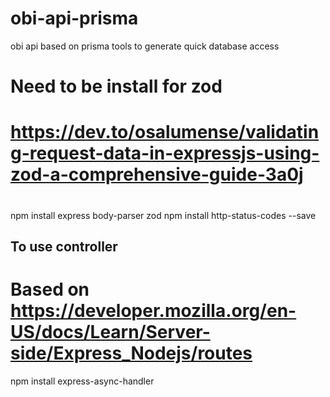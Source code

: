 # obi-api-prisma
obi api based on prisma tools to generate quick database access





# Need to be install for zod
# https://dev.to/osalumense/validating-request-data-in-expressjs-using-zod-a-comprehensive-guide-3a0j
#
npm install express body-parser zod
npm install http-status-codes --save


## To use controller
# Based on https://developer.mozilla.org/en-US/docs/Learn/Server-side/Express_Nodejs/routes
npm install express-async-handler




